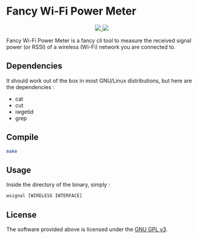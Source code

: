 # Fancy Wi-Fi Power Meter
<p align=center>
<a target="_blank" href="https://www.gnu.org/licenses/gpl-3.0.en.html" title="License: GPL v3">
<img src="https://img.shields.io/badge/License:-GPL%20v3-darkred.svg">

</a>
<img src="https://i.imgur.com/7KC3SzI.png"> 
</p>
Fancy Wi-Fi Power Meter is a fancy cli tool to measure the received signal power (or RSSI) of a wireless  (Wi-Fi)  network you are connected to.

## Dependencies
It should work out of the box in most GNU/Linux distributions, but here are the dependencies :
* cat
* cut
* iwgetid
* grep

## Compile
``` bash
make
```
## Usage
Inside the directory of the binary, simply :
``` bash
wsignal [WIRELESS INTERFACE]
```
## License
The software provided above is licensed under the [GNU GPL v3](https://www.gnu.org/licenses/gpl-3.0.en.html).

